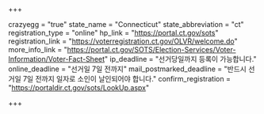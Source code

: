 +++

crazyegg = "true"
state_name = "Connecticut"
state_abbreviation = "ct"
registration_type = "online"
hp_link = "https://portal.ct.gov/sots"
registration_link = "https://voterregistration.ct.gov/OLVR/welcome.do"
more_info_link = "https://portal.ct.gov/SOTS/Election-Services/Voter-Information/Voter-Fact-Sheet"
ip_deadline = "선거당일까지 등록이 가능합니다."
online_deadline = "선거일 7일 전까지"
mail_postmarked_deadline = "반드시 선거일 7일 전까지 일자로 소인이 날인되어야 합니다."
confirm_registration = "https://portaldir.ct.gov/sots/LookUp.aspx"

+++